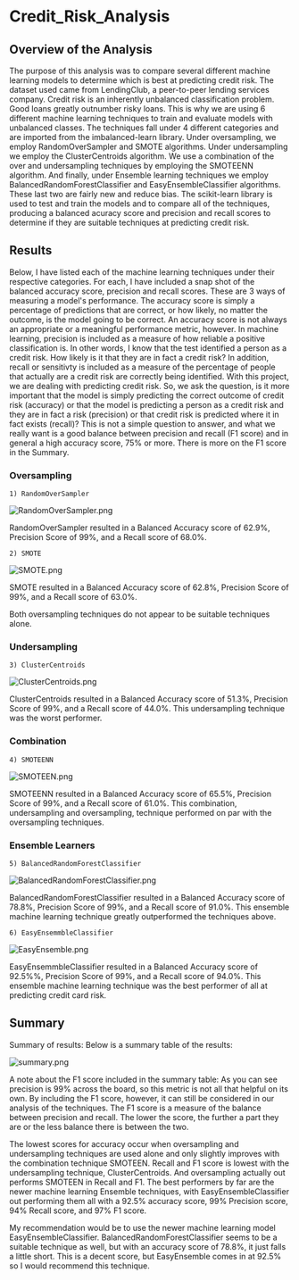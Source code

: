 # Credit_Risk_Analysis
## Overview of the Analysis
The purpose of this analysis was to compare several different machine learning models to determine which is best at predicting credit risk. The dataset used came from LendingClub, a peer-to-peer lending services company. Credit risk is an inherently unbalanced classification problem. Good loans greatly outnumber risky loans. This is why we are using 6 different machine learning techniques to train and evaluate models with unbalanced classes. The techniques fall under 4 different categories and are imported from the imbalanced-learn library. Under oversampling, we employ RandomOverSampler and SMOTE algorithms. Under undersampling we employ the ClusterCentroids algorithm. We use a combination of the over and undersampling techniques by employing the SMOTEENN algorithm. And finally, under Ensemble learning techniques we employ BalancedRandomForestClassifier and EasyEnsembleClassifier algorithms. These last two are fairly new and reduce bias. The scikit-learn library is used to test and train the models and to compare all of the techniques, producing a balanced acuracy score and precision and recall scores to determine if they are suitable techniques at predicting credit risk. 
 
## Results
Below, I have listed each of the machine learning techniques under their respective categories. For each, I have included a snap shot of the balanced accuracy score, precision and recall scores. These are 3 ways of measuring a model's performance. The accuracy score is simply a percentage of predictions that are correct, or how likely, no matter the outcome, is the model going to be correct. An accuracy score is not always an appropriate or a meaningful performance metric, however. In machine learning, precision is included as a measure of how reliable a positive classification is. In other words, I know that the test identified a person as a credit risk. How likely is it that they are in fact a credit risk? In addition, recall or sensitivty is included as a measure of the percentage of people that actually are a credit risk are correctly being identified. With this project, we are dealing with predicting credit risk. So, we ask the question, is it more important that the model is simply predicting the correct outcome of credit risk (accuracy) or that the model is predicting a person as a credit risk and they are in fact a risk (precision) or that credit risk is predicted where it in fact exists (recall)? This is not a simple question to answer, and what we really want is a good balance between precision and recall (F1 score) and in general a high accuracy score, 75% or more. There is more on the F1 score in the Summary.

### Oversampling

	1) RandomOverSampler
	
![RandomOverSampler.png](https://github.com/JeremyKRay/Credit_Risk_Analysis/blob/a20f0c9bbf2087bf09ce2fc22aded860f85d88b2/Module-17-Challenge-Resources/Images/RandomOverSampler.png)

RandomOverSampler resulted in a Balanced Accuracy score of 62.9%, Precision Score of 99%, and a Recall score of 68.0%.

	2) SMOTE
	
![SMOTE.png](https://github.com/JeremyKRay/Credit_Risk_Analysis/blob/17122c17ace751bb63bccd62a119288cfce57213/Module-17-Challenge-Resources/Images/SMOTE.png)

SMOTE resulted in a Balanced Accuracy score of 62.8%, Precision Score of 99%, and a Recall score of 63.0%.

Both oversampling techniques do not appear to be suitable techniques alone.

### Undersampling

	3) ClusterCentroids

![ClusterCentroids.png](https://github.com/JeremyKRay/Credit_Risk_Analysis/blob/4c1cfdaece3460cfab392bdf2b0eb629b2408b48/Module-17-Challenge-Resources/Images/ClusterCentroids.png)

ClusterCentroids resulted in a Balanced Accuracy score of 51.3%, Precision Score of 99%, and a Recall score of 44.0%. This undersampling technique was the worst performer.

### Combination

	4) SMOTEENN

![SMOTEEN.png](https://github.com/JeremyKRay/Credit_Risk_Analysis/blob/9cd085999ab7ff720884f922cfc8be1856737492/Module-17-Challenge-Resources/Images/SMOTEENN.png)

SMOTEENN resulted in a Balanced Accuracy score of 65.5%, Precision Score of 99%, and a Recall score of 61.0%. This combination, undersampling and oversampling, technique performed on par with the oversampling techniques.
### Ensemble Learners

	5) BalancedRandomForestClassifier
	
![BalancedRandomForestClassifier.png](https://github.com/JeremyKRay/Credit_Risk_Analysis/blob/44dcb08c0d7396d70e3194e05d30e6c58d10cc08/Module-17-Challenge-Resources/Images/BalancedRandomForestClassifier.png)

BalancedRandomForestClassifier resulted in a Balanced Accuracy score of 78.8%, Precision Score of 99%, and a Recall score of 91.0%. This ensemble machine learning technique greatly outperformed the techniques above.

	6) EasyEnsemmbleClassifier
	
![EasyEnsemble.png](https://github.com/JeremyKRay/Credit_Risk_Analysis/blob/5271adfcbb944922ce68b6f6dc5513b80a346a14/Module-17-Challenge-Resources/Images/EasyEnsemble.png)

EasyEnsemmbleClassifier resulted in a Balanced Accuracy score of 92.5%%, Precision Score of 99%, and a Recall score of 94.0%. This ensemble machine learning technique was the best performer of all at predicting credit card risk.

## Summary

Summary of results:
Below is a summary table of the results:

![summary.png](https://github.com/JeremyKRay/Credit_Risk_Analysis/blob/54f0ab90d3877df455a64d94ece9b21d1a5821ae/Module-17-Challenge-Resources/Images/Summary.png)

A note about the F1 score included in the summary table: As you can see precision is 99% across the board, so this metric is not all that helpful on its own. By including the F1 score, however, it can still be considered in our analysis of the techniques. The F1 score is a measure of the balance between precision and recall. The lower the score, the further a part they are or the less balance there is between the two. 

The lowest scores for accuracy occur when oversampling and undersampling techniques are used alone and only slightly improves with the combination technique SMOTEEN. Recall and F1 score is lowest with the undersampling technique, ClusterCentroids. And oversampling actually out performs SMOTEEN in Recall and F1. The best performers by far are the newer machine learning Ensemble techniques, with EasyEnsembleClassifier out performing them all with a 92.5% accuracy score, 99% Precision score, 94% Recall score, and 97% F1 score.

My recommendation would be to use the newer machine learning model EasyEnsembleClassifier. BalancedRandomForestClassifier seems to be a suitable technique as well, but with an accuracy score of 78.8%, it just falls a little short. This is a decent score, but EasyEnsemble comes in at 92.5% so I would recommend this technique. 
